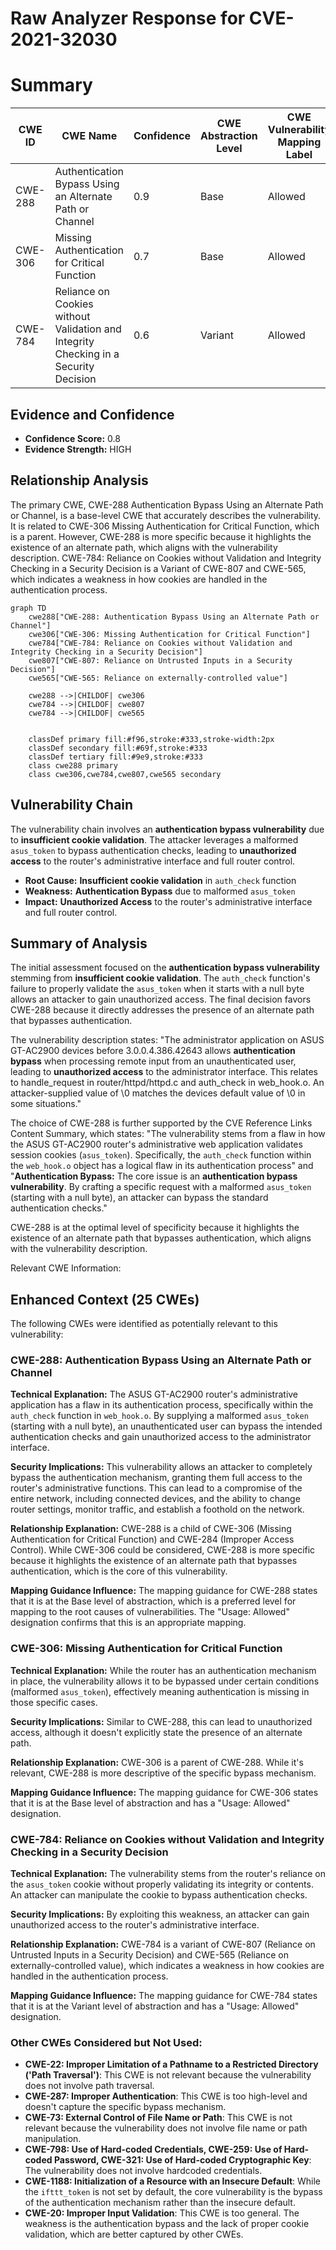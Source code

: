 # Raw Analyzer Response for CVE-2021-32030

# Summary
| CWE ID | CWE Name | Confidence | CWE Abstraction Level | CWE Vulnerability Mapping Label | CWE-Vulnerability Mapping Notes |
|---|---|---|---|---|---|
| CWE-288 | Authentication Bypass Using an Alternate Path or Channel | 0.9 | Base | Allowed | Primary CWE |
| CWE-306 | Missing Authentication for Critical Function | 0.7 | Base | Allowed | Secondary Candidate |
| CWE-784 | Reliance on Cookies without Validation and Integrity Checking in a Security Decision | 0.6 | Variant | Allowed | Secondary Candidate |

## Evidence and Confidence

*   **Confidence Score:** 0.8
*   **Evidence Strength:** HIGH

## Relationship Analysis
The primary CWE, CWE-288 Authentication Bypass Using an Alternate Path or Channel, is a base-level CWE that accurately describes the vulnerability. It is related to CWE-306 Missing Authentication for Critical Function, which is a parent. However, CWE-288 is more specific because it highlights the existence of an alternate path, which aligns with the vulnerability description.
CWE-784: Reliance on Cookies without Validation and Integrity Checking in a Security Decision is a Variant of CWE-807 and CWE-565, which indicates a weakness in how cookies are handled in the authentication process.

```mermaid
graph TD
    cwe288["CWE-288: Authentication Bypass Using an Alternate Path or Channel"]
    cwe306["CWE-306: Missing Authentication for Critical Function"]
    cwe784["CWE-784: Reliance on Cookies without Validation and Integrity Checking in a Security Decision"]
    cwe807["CWE-807: Reliance on Untrusted Inputs in a Security Decision"]
    cwe565["CWE-565: Reliance on externally-controlled value"]

    cwe288 -->|CHILDOF| cwe306
    cwe784 -->|CHILDOF| cwe807
    cwe784 -->|CHILDOF| cwe565
    

    classDef primary fill:#f96,stroke:#333,stroke-width:2px
    classDef secondary fill:#69f,stroke:#333
    classDef tertiary fill:#9e9,stroke:#333
    class cwe288 primary
    class cwe306,cwe784,cwe807,cwe565 secondary
```

## Vulnerability Chain
The vulnerability chain involves an **authentication bypass vulnerability** due to **insufficient cookie validation**. The attacker leverages a malformed `asus_token` to bypass authentication checks, leading to **unauthorized access** to the router's administrative interface and full router control.
  - **Root Cause:** **Insufficient cookie validation** in `auth_check` function
  - **Weakness:** **Authentication Bypass** due to malformed `asus_token`
  - **Impact:** **Unauthorized Access** to the router's administrative interface and full router control.

## Summary of Analysis
The initial assessment focused on the **authentication bypass vulnerability** stemming from **insufficient cookie validation**. The `auth_check` function's failure to properly validate the `asus_token` when it starts with a null byte allows an attacker to gain unauthorized access. The final decision favors CWE-288 because it directly addresses the presence of an alternate path that bypasses authentication.

The vulnerability description states: "The administrator application on ASUS GT-AC2900 devices before 3.0.0.4.386.42643 allows **authentication bypass** when processing remote input from an unauthenticated user, leading to **unauthorized access** to the administrator interface. This relates to handle_request in router/httpd/httpd.c and auth_check in web_hook.o. An attacker-supplied value of \0 matches the devices default value of \0 in some situations."

The choice of CWE-288 is further supported by the CVE Reference Links Content Summary, which states: "The vulnerability stems from a flaw in how the ASUS GT-AC2900 router's administrative web application validates session cookies (`asus_token`). Specifically, the `auth_check` function within the `web_hook.o` object has a logical flaw in its authentication process" and "**Authentication Bypass:** The core issue is an **authentication bypass vulnerability**. By crafting a specific request with a malformed `asus_token` (starting with a null byte), an attacker can bypass the standard authentication checks."

CWE-288 is at the optimal level of specificity because it highlights the existence of an alternate path that bypasses authentication, which aligns with the vulnerability description.

Relevant CWE Information:

## Enhanced Context (25 CWEs)
The following CWEs were identified as potentially relevant to this vulnerability:

### CWE-288: Authentication Bypass Using an Alternate Path or Channel
**Technical Explanation:** The ASUS GT-AC2900 router's administrative application has a flaw in its authentication process, specifically within the `auth_check` function in `web_hook.o`. By supplying a malformed `asus_token` (starting with a null byte), an unauthenticated user can bypass the intended authentication checks and gain unauthorized access to the administrator interface.

**Security Implications:** This vulnerability allows an attacker to completely bypass the authentication mechanism, granting them full access to the router's administrative functions. This can lead to a compromise of the entire network, including connected devices, and the ability to change router settings, monitor traffic, and establish a foothold on the network.

**Relationship Explanation:** CWE-288 is a child of CWE-306 (Missing Authentication for Critical Function) and CWE-284 (Improper Access Control). While CWE-306 could be considered, CWE-288 is more specific because it highlights the existence of an alternate path that bypasses authentication, which is the core of this vulnerability.

**Mapping Guidance Influence:** The mapping guidance for CWE-288 states that it is at the Base level of abstraction, which is a preferred level for mapping to the root causes of vulnerabilities. The "Usage: Allowed" designation confirms that this is an appropriate mapping.

### CWE-306: Missing Authentication for Critical Function
**Technical Explanation:** While the router has an authentication mechanism in place, the vulnerability allows it to be bypassed under certain conditions (malformed `asus_token`), effectively meaning authentication is missing in those specific cases.

**Security Implications:** Similar to CWE-288, this can lead to unauthorized access, although it doesn't explicitly state the presence of an alternate path.

**Relationship Explanation:** CWE-306 is a parent of CWE-288. While it's relevant, CWE-288 is more descriptive of the specific bypass mechanism.

**Mapping Guidance Influence:** The mapping guidance for CWE-306 states that it is at the Base level of abstraction and has a "Usage: Allowed" designation.

### CWE-784: Reliance on Cookies without Validation and Integrity Checking in a Security Decision
**Technical Explanation:** The vulnerability stems from the router's reliance on the `asus_token` cookie without properly validating its integrity or contents. An attacker can manipulate the cookie to bypass authentication checks.

**Security Implications:** By exploiting this weakness, an attacker can gain unauthorized access to the router's administrative interface.

**Relationship Explanation:** CWE-784 is a variant of CWE-807 (Reliance on Untrusted Inputs in a Security Decision) and CWE-565 (Reliance on externally-controlled value), which indicates a weakness in how cookies are handled in the authentication process.

**Mapping Guidance Influence:** The mapping guidance for CWE-784 states that it is at the Variant level of abstraction and has a "Usage: Allowed" designation.

### Other CWEs Considered but Not Used:
*   **CWE-22: Improper Limitation of a Pathname to a Restricted Directory ('Path Traversal')**: This CWE is not relevant because the vulnerability does not involve path traversal.
*   **CWE-287: Improper Authentication**: This CWE is too high-level and doesn't capture the specific bypass mechanism.
*   **CWE-73: External Control of File Name or Path**: This CWE is not relevant because the vulnerability does not involve file name or path manipulation.
*   **CWE-798: Use of Hard-coded Credentials, CWE-259: Use of Hard-coded Password, CWE-321: Use of Hard-coded Cryptographic Key**: The vulnerability does not involve hardcoded credentials.
*   **CWE-1188: Initialization of a Resource with an Insecure Default**: While the `ifttt_token` is not set by default, the core vulnerability is the bypass of the authentication mechanism rather than the insecure default.
*   **CWE-20: Improper Input Validation**: This CWE is too general. The weakness is the authentication bypass and the lack of proper cookie validation, which are better captured by other CWEs.